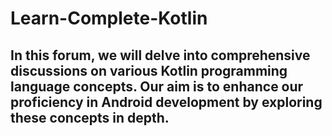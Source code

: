 # Learn-Complete-Kotlin
<h2>In this forum, we will delve into comprehensive discussions on various Kotlin programming language concepts.
Our aim is to enhance our proficiency in Android development by exploring these concepts in depth.</h2>
